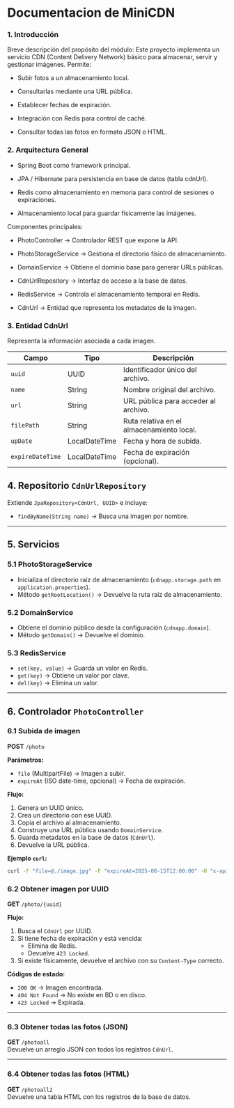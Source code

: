 # Documentacion de MiniCDN

### 1. Introducción

Breve descripción del propósito del módulo:
Este proyecto implementa un servicio CDN (Content Delivery Network) básico para almacenar, servir y gestionar imágenes.
Permite:

- Subir fotos a un almacenamiento local.

- Consultarlas mediante una URL pública.

- Establecer fechas de expiración.

- Integración con Redis para control de caché.

- Consultar todas las fotos en formato JSON o HTML.

### 2. Arquitectura General

- Spring Boot como framework principal.

- JPA / Hibernate para persistencia en base de datos (tabla cdnUrl).

- Redis como almacenamiento en memoria para control de sesiones o expiraciones.

- Almacenamiento local para guardar físicamente las imágenes.

Componentes principales:

- PhotoController → Controlador REST que expone la API.

- PhotoStorageService → Gestiona el directorio físico de almacenamiento.

- DomainService → Obtiene el dominio base para generar URLs públicas.

- CdnUrlRepository → Interfaz de acceso a la base de datos.

- RedisService → Controla el almacenamiento temporal en Redis.

- CdnUrl → Entidad que representa los metadatos de la imagen.

### 3. Entidad CdnUrl

Representa la información asociada a cada imagen.

| Campo            | Tipo          | Descripción                               |
| ---------------- | ------------- | ----------------------------------------- |
| `uuid`           | UUID          | Identificador único del archivo.          |
| `name`           | String        | Nombre original del archivo.              |
| `url`            | String        | URL pública para acceder al archivo.      |
| `filePath`       | String        | Ruta relativa en el almacenamiento local. |
| `upDate`         | LocalDateTime | Fecha y hora de subida.                   |
| `expireDateTime` | LocalDateTime | Fecha de expiración (opcional).           |

## 4. Repositorio `CdnUrlRepository`
Extiende `JpaRepository<CdnUrl, UUID>` e incluye:
- `findByName(String name)` → Busca una imagen por nombre.

---

## 5. Servicios

### 5.1 PhotoStorageService
- Inicializa el directorio raíz de almacenamiento (`cdnapp.storage.path` en `application.properties`).
- Método `getRootLocation()` → Devuelve la ruta raíz de almacenamiento.

### 5.2 DomainService
- Obtiene el dominio público desde la configuración (`cdnapp.domain`).
- Método `getDomain()` → Devuelve el dominio.

### 5.3 RedisService
- `set(key, value)` → Guarda un valor en Redis.
- `get(key)` → Obtiene un valor por clave.
- `del(key)` → Elimina un valor.

---

## 6. Controlador `PhotoController`

### 6.1 Subida de imagen
**POST** `/photo`

**Parámetros:**
- `file` (MultipartFile) → Imagen a subir.
- `expireAt` (ISO date-time, opcional) → Fecha de expiración.

**Flujo:**
1. Genera un UUID único.
2. Crea un directorio con ese UUID.
3. Copia el archivo al almacenamiento.
4. Construye una URL pública usando `DomainService`.
5. Guarda metadatos en la base de datos (`CdnUrl`).
6. Devuelve la URL pública.

**Ejemplo `curl`:**
```bash
curl -F "file=@./image.jpg" -F "expireAt=2025-08-15T12:00:00" -H "x-api-key: clave-secreta-super-segura" http://localhost:8080/photo
```

### 6.2 Obtener imagen por UUID
**GET** `/photo/{uuid}`

**Flujo:**
1. Busca el `CdnUrl` por UUID.
2. Si tiene fecha de expiración y está vencida:
    - Elimina de Redis.
    - Devuelve `423 Locked`.
3. Si existe físicamente, devuelve el archivo con su `Content-Type` correcto.

**Códigos de estado:**
- `200 OK` → Imagen encontrada.
- `404 Not Found` → No existe en BD o en disco.
- `423 Locked` → Expirada.

---

### 6.3 Obtener todas las fotos (JSON)
**GET** `/photoall`  
Devuelve un arreglo JSON con todos los registros `CdnUrl`.

---

### 6.4 Obtener todas las fotos (HTML)
**GET** `/photoall2`  
Devuelve una tabla HTML con los registros de la base de datos.